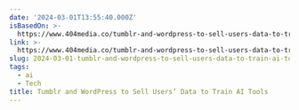 ```yaml
---
date: '2024-03-01T13:55:40.000Z'
isBasedOn: >-
  https://www.404media.co/tumblr-and-wordpress-to-sell-users-data-to-train-ai-tools/
link: >-
  https://www.404media.co/tumblr-and-wordpress-to-sell-users-data-to-train-ai-tools/
slug: 2024-03-01-tumblr-and-wordpress-to-sell-users-data-to-train-ai-tools
tags:
  - ai
  - Tech
title: Tumblr and WordPress to Sell Users’ Data to Train AI Tools
---
```


